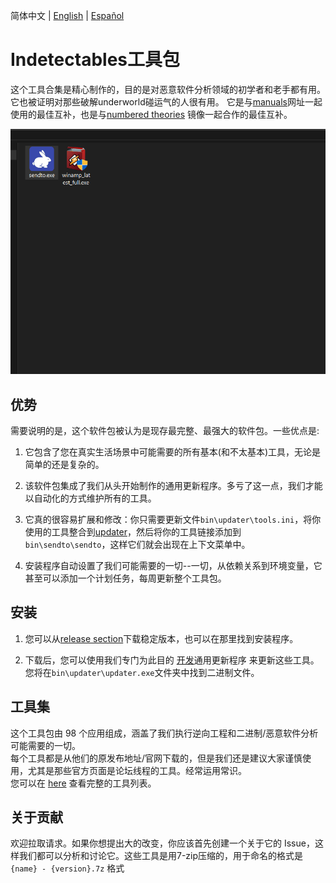 简体中文 | [English](README.md) | [Español](README.ES.md)


# Indetectables工具包

这个工具合集是精心制作的，目的是对恶意软件分析领域的初学者和老手都有用。它也被证明对那些破解underworld碰运气的人很有用。
它是与[manuals](https://github.com/indetectables-net/manuals)网址一起使用的最佳互补，也是与[numbered theories](https://github.com/indetectables-net/teorias-numeradas) 镜像一起合作的最佳互补。

![](assets/demo.gif)


## 优势

需要说明的是，这个软件包被认为是现存最完整、最强大的软件包。一些优点是:

1. 它包含了您在真实生活场景中可能需要的所有基本(和不太基本)工具，无论是简单的还是复杂的。

2. 该软件包集成了我们从头开始制作的通用更新程序。多亏了这一点，我们才能以自动化的方式维护所有的工具。

3. 它真的很容易扩展和修改：你只需要更新文件`bin\updater\tools.ini`，将你使用的工具整合到[updater](https://github.com/xchwarze/universal-tool-updater)，然后将你的工具链接添加到`bin\sendto\sendto`，这样它们就会出现在上下文菜单中。
4. 安装程序自动设置了我们可能需要的一切--一切，从依赖关系到环境变量，它甚至可以添加一个计划任务，每周更新整个工具包。

## 安装

1. 您可以从[release section](https://github.com/indetectables-net/toolkit/releases)下载稳定版本，也可以在那里找到安装程序。

2. 下载后，您可以使用我们专门为此目的 [开发](https://github.com/xchwarze/universal-tool-updater)通用更新程序 来更新这些工具。<br/>
您将在`bin\updater\updater.exe`文件夹中找到二进制文件。


## 工具集

这个工具包由 98 个应用组成，涵盖了我们执行逆向工程和二进制/恶意软件分析可能需要的一切。 <br/>
每个工具都是从他们的原发布地址/官网下载的，但是我们还是建议大家谨慎使用，尤其是那些官方页面是论坛线程的工具。经常运用常识。<br/>
您可以在 [here](TOOLS.md) 查看完整的工具列表。


## 关于贡献

欢迎拉取请求。如果你想提出大的改变，你应该首先创建一个关于它的 Issue，这样我们都可以分析和讨论它。这些工具是用7-zip压缩的，用于命名的格式是 `{name} - {version}.7z` 格式
